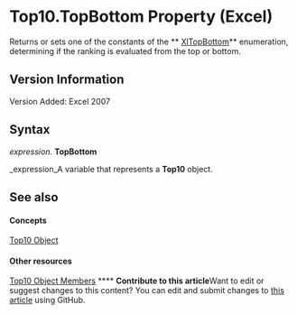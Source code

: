 
# Top10.TopBottom Property (Excel)

Returns or sets one of the constants of the  ** [XlTopBottom](f398b424-6150-0aa8-be99-218ba2d913b9.md)** enumeration, determining if the ranking is evaluated from the top or bottom.


## Version Information

Version Added: Excel 2007 


## Syntax

 _expression_. **TopBottom**

 _expression_A variable that represents a  **Top10** object.


## See also


#### Concepts


 [Top10 Object](b94f4a4f-564c-d751-2b43-4b9482e048cc.md)
#### Other resources


 [Top10 Object Members](ee94e347-b55a-d7b3-ab2f-26c5698b15cf.md)
****   **Contribute to this article**Want to edit or suggest changes to this content? You can edit and submit changes to  [this article](https://github.com/jhershey00/VBA_Excel_Test/OpenXMLCon/articles/8ab43085-677e-1883-5f88-4194f4027f2b.md) using GitHub.

